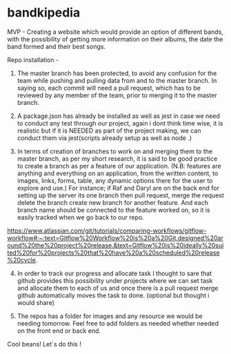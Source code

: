 # bandkipedia

MVP - Creating a website which would provide an option of different bands, with the possibility of getting more information on their albums, the date the band formed and their best songs.

Repo installation -
1. The master branch has been protected, to avoid any confusion for the team while pushing and pulling data from and to the master branch. In saying so, each commit will need a pull request, which has to be reviewed by any member of the team, prior to merging it to the master branch.

2. A package.json has already be installed as well as jest in case we need to conduct any test through our project, again i dont think time wise, it is realistic but if it is NEEDED as part of the project making, we can conduct them via jest(scripts already setup as well as node .)

3. In terms of creation of branches to work on and merging them to the master branch, as per my short research, it is said to be good practice to create a branch as per a feature of our application. (N.B: features are anything and everything on an application, from the written content, to images, links, forms, table, any dynamic options there for the user to explore and use.) For instance; if Raf and Daryl are on the back end for setting up the server its one branch then pull request, merge the request delete the branch create new branch for another feature. And each branch name should be connected to the feature worked on, so it is easily tracked when we go back to our repo.

https://www.atlassian.com/git/tutorials/comparing-workflows/gitflow-workflow#:~:text=Gitflow%20Workflow%20is%20a%20Git,designed%20around%20the%20project%20release.&text=Gitflow%20is%20ideally%20suited%20for%20projects%20that%20have%20a%20scheduled%20release%20cycle.

4. In order to track our progress and allocate task I thought to sare that github provides this possibility under projects where we can set task and allocate them to each of us and once there is a pull request merge github automatically moves the task to done. (optional but thought i would share)

5. The repos has a folder for images and any resource we would be needing tomorrow. Feel free to add folders as needed whether needed on the front end or back end.

Cool beans! Let´s do this ! 